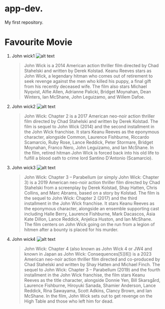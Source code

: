 # app-dev.
My first repository.
# Favourite Movie 
1. John wick1
   ![alt text](https://m.media-amazon.com/images/M/MV5BMTU2NjA1ODgzMF5BMl5BanBnXkFtZTgwMTM2MTI4MjE@._V1_.jpg)
   >John Wick is a 2014 American action thriller film directed by Chad Stahelski and written by Derek Kolstad. Keanu Reeves stars as John Wick, a legendary hitman who comes out of retirement to seek revenge against the men who killed his puppy, a final gift from his recently deceased wife. The film also stars Michael Nyqvist, Alfie Allen, Adrianne Palicki, Bridget Moynahan, Dean Winters, Ian McShane, John Leguizamo, and Willem Dafoe.
   
3. John wick2
    ![alt text](https://play-lh.googleusercontent.com/cn1lK5uWs6hbPj86KhE3Hy35JdQCiei2luMj9JoLTFnbfoXLkRyC-s_UKLhkUUJ7dTobc6oJ_Nzl27MPYVlP)
   >John Wick: Chapter 2 is a 2017 American neo-noir action thriller film directed by Chad Stahelski and written by Derek Kolstad. The film is sequel to John Wick (2014) and the second installment in the John Wick franchise. It stars Keanu Reeves as the eponymous character, alongside Common, Laurence Fishburne, Riccardo Scamarcio, Ruby Rose, Lance Reddick, Peter Stormare, Bridget Moynahan, Franco Nero, John Leguizamo, and Ian McShane. In the film, retired hitman John Wick is forced back into his old life to fulfill a blood oath to crime lord Santino D'Antonio (Scamarcio).
   
5. John wick3
    ![alt text](https://play-lh.googleusercontent.com/NkU10ihpHm7nEnj-jL3UUL214Xr1t54muCbbhn_asQ5Wqx095EnqbHDl1dO7hX8_cIo4XN5rvZ3Butbr1A)
   >John Wick: Chapter 3 – Parabellum (or simply John Wick: Chapter 3) is a 2019 American neo-noir action thriller film directed by Chad Stahelski from a screenplay by Derek Kolstad, Shay Hatten, Chris Collins, and Marc Abrams, based on a story by Kolstad. The film is the sequel to John Wick: Chapter 2 (2017) and the third installment in the John Wick franchise. It stars Keanu Reeves as the eponymous character, alongside an ensemble supporting cast including Halle Berry, Laurence Fishburne, Mark Dacascos, Asia Kate Dillon, Lance Reddick, Anjelica Huston, and Ian McShane. The film centers on John Wick going on the run from a legion of hitmen after a bounty is placed for his murder.
   
7. John wick4
   ![alt text](https://hexdownload.co/wp-content/uploads/2021/09/John-Wick-Chapter-4-2023-Poster.jpg)
   >John Wick: Chapter 4 (also known as John Wick 4 or JW4 and known in Japan as John Wick: Consequences[5][6]) is a 2023 American neo-noir action thriller film directed and co-produced by Chad Stahelski and written by Shay Hatten and Michael Finch. The sequel to John Wick: Chapter 3 – Parabellum (2019) and the fourth installment in the John Wick franchise, the film stars Keanu Reeves as the title character, alongside Donnie Yen, Bill Skarsgård, Laurence Fishburne, Hiroyuki Sanada, Shamier Anderson, Lance Reddick, Rina Sawayama, Scott Adkins, Clancy Brown, and Ian McShane. In the film, John Wick sets out to get revenge on the High Table and those who left him for dead.

